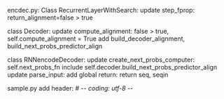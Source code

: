 encdec.py:
Class RecurrentLayerWithSearch:
update step_fprop: return_alignment=false > true

class Decoder: 
update compute_alignment: false > true, self.compute_alignment = True
add build_decoder_alignment, build_next_probs_predictor_align

class RNNencodeDecoder:
update create_next_probs_computer: self.next_probs_fn include self.decoder.build_next_probs_predictor_align 
update parse_input: add global return: return seq, seqin

sample.py
add header: # -*- coding: utf-8 -*- 

